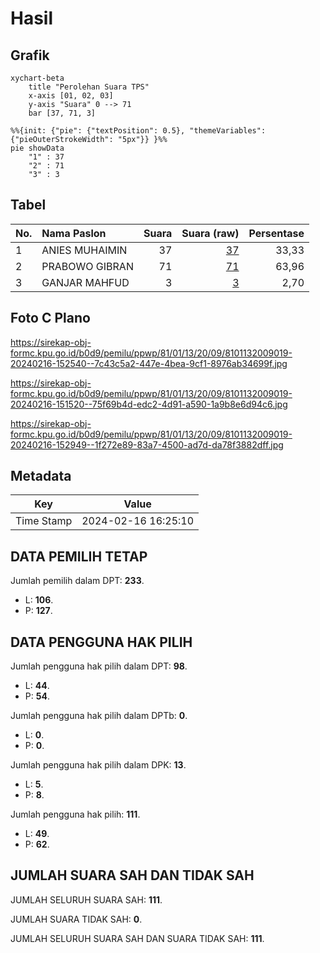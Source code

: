 # Hasil

## Grafik

```mermaid
xychart-beta
    title "Perolehan Suara TPS"
    x-axis [01, 02, 03]
    y-axis "Suara" 0 --> 71
    bar [37, 71, 3]
```

```mermaid
%%{init: {"pie": {"textPosition": 0.5}, "themeVariables": {"pieOuterStrokeWidth": "5px"}} }%%
pie showData
    "1" : 37
    "2" : 71
    "3" : 3
```

## Tabel

| No. | Nama Paslon    | Suara | Suara (raw) | Persentase |
|:--- |:-------------- | -----:| -----------:| ----------:|
| 1   | ANIES MUHAIMIN | 37    | [37][p-1]   | 33,33      |
| 2   | PRABOWO GIBRAN | 71    | [71][p-2]   | 63,96      |
| 3   | GANJAR MAHFUD  | 3     | [3][p-3]    | 2,70       |


[p-1]: https://github.com/gigit-pemilu/pemilu-2024-81-maluku/blob/main/pilpres/hitung-suara/sub/81-maluku/sub/01-maluku-tengah/sub/13-pulau-haruku/sub/2009-pelauw/sub/019-tps/sub/paslon-1.txt
[p-2]: https://github.com/gigit-pemilu/pemilu-2024-81-maluku/blob/main/pilpres/hitung-suara/sub/81-maluku/sub/01-maluku-tengah/sub/13-pulau-haruku/sub/2009-pelauw/sub/019-tps/sub/paslon-2.txt
[p-3]: https://github.com/gigit-pemilu/pemilu-2024-81-maluku/blob/main/pilpres/hitung-suara/sub/81-maluku/sub/01-maluku-tengah/sub/13-pulau-haruku/sub/2009-pelauw/sub/019-tps/sub/paslon-3.txt

## Foto C Plano

https://sirekap-obj-formc.kpu.go.id/b0d9/pemilu/ppwp/81/01/13/20/09/8101132009019-20240216-152540--7c43c5a2-447e-4bea-9cf1-8976ab34699f.jpg

https://sirekap-obj-formc.kpu.go.id/b0d9/pemilu/ppwp/81/01/13/20/09/8101132009019-20240216-151520--75f69b4d-edc2-4d91-a590-1a9b8e6d94c6.jpg

https://sirekap-obj-formc.kpu.go.id/b0d9/pemilu/ppwp/81/01/13/20/09/8101132009019-20240216-152949--1f272e89-83a7-4500-ad7d-da78f3882dff.jpg


## Metadata

| Key        | Value               |
| ---------- | ------------------- |
| Time Stamp | 2024-02-16 16:25:10 |


## DATA PEMILIH TETAP

Jumlah pemilih dalam DPT: **233**.
 * L: **106**.
 * P: **127**.

## DATA PENGGUNA HAK PILIH

Jumlah pengguna hak pilih dalam DPT: **98**.
 * L: **44**.
 * P: **54**.

Jumlah pengguna hak pilih dalam DPTb: **0**.
 * L: **0**.
 * P: **0**.

Jumlah pengguna hak pilih dalam DPK: **13**.
 * L: **5**.
 * P: **8**.

Jumlah pengguna hak pilih: **111**.
 * L: **49**.
 * P: **62**.

## JUMLAH SUARA SAH DAN TIDAK SAH

JUMLAH SELURUH SUARA SAH: **111**.

JUMLAH SUARA TIDAK SAH: **0**.

JUMLAH SELURUH SUARA SAH DAN SUARA TIDAK SAH: **111**.



